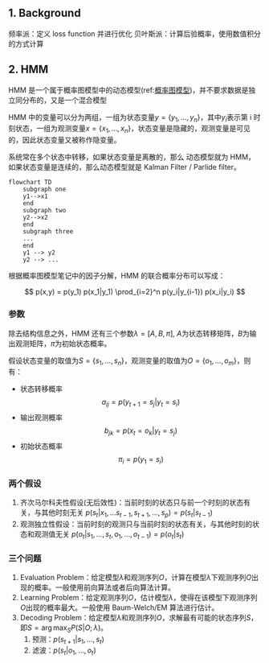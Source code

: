 ## 1. Background

频率派：定义 loss function 并进行优化
贝叶斯派：计算后验概率，使用数值积分的方式计算

## 2. HMM

HMM 是一个属于概率图模型中的动态模型(ref:[概率图模型](https://www.cnblogs.com/Blackteaxx/p/18180183))，并不要求数据是独立同分布的，又是一个混合模型

HMM 中的变量可以分为两组，一组为状态变量$y=\{y_1, \dots, y_n \}$，其中$y_i$表示第 i 时刻状态，一组为观测变量$x= \{x_1, \dots, x_n \}$，状态变量是隐藏的，观测变量是可见的，因此状态变量又被称作隐变量。

系统常在多个状态中转移，如果状态变量是离散的，那么 动态模型就为 HMM，如果状态变量是连续的，那么动态模型就是 Kalman Filter / Parlide filter。

```mermaid
flowchart TD
    subgraph one
    y1-->x1
    end
    subgraph two
    y2-->x2
    end
    subgraph three
    ...
    end
    y1 --> y2
    y2 --> ...
```

根据概率图模型笔记中的因子分解，HMM 的联合概率分布可以写成：

$$
p(x,y) = p(y_1) p(x_1|y_1) \prod_{i=2}^n p(y_i|y_{i-1}) p(x_i|y_i)
$$

### 参数

除去结构信息之外，HMM 还有三个参数$\lambda = [A, B, \pi]$, $A$为状态转移矩阵，$B$为输出观测矩阵，$\pi$为初始状态概率。

假设状态变量的取值为$S=\{s_1, \dots, s_n\}$，观测变量的取值为$O=\{o_1, \dots, o_m\}$，则有：

- 状态转移概率
  $$
  a_{ij} = p(y_{t+1}=s_j|y_t=s_i)
  $$
- 输出观测概率
  $$
  b_{jk} = p(x_t=o_k|y_t=s_j)
  $$
- 初始状态概率
  $$
  \pi_i = p(y_1=s_i)
  $$

### 两个假设

1. 齐次马尔科夫性假设(无后效性)：当前时刻的状态只与前一个时刻的状态有关，与其他时刻无关
   $p(s_t | x_1, \dots s_{t-1},s_{t+1},\dots, s_{p}) = p(s_t | s_{t-1})$
2. 观测独立性假设：当前时刻的观测只与当前时刻的状态有关，与其他时刻的状态和观测值无关
   $p(o_t|s_1,\dots,s_t,o_1,\dots, o_{t-1}) = p(o_t|s_t)$

### 三个问题

1. Evaluation Problem：给定模型$\lambda$和观测序列$O$，计算在模型$\lambda$下观测序列$O$出现的概率。一般使用前向算法或者后向算法计算。
2. Learning Problem：给定观测序列$O$，估计模型$\lambda$，使得在该模型下观测序列$O$出现的概率最大。一般使用 Baum-Welch/EM 算法进行估计。
3. Decoding Problem：给定模型$\lambda$和观测序列$O$，求解最有可能的状态序列$S$，即$S = \arg \max_S P(S|O;\lambda)$。
   1. 预测：$p(s_{t+1}|s_1, \dots, s_t)$
   2. 滤波：$p(s_t|o_1, \dots, o_t)$
